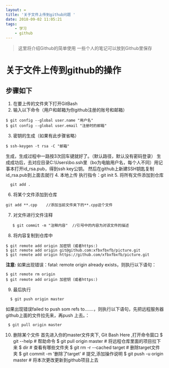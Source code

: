 ```yaml
---
layout: =
title: '关于文件上传到github问题 '
date: 2018-09-02 11:05:21
tags:
    - 学习
    - github
---
```

> 这里将介绍Github的简单使用
> 一些个人的笔记可以放到Github里保存
<!-- more -->

# 关于文件上传到github的操作
## 步骤如下

1. 在要上传的文件夹下打开GitBash
2. 输入以下命令（用户和邮箱为你github注册的账号和邮箱）
```
$ git config --global user.name "用户名"
$ git config --global user.email "注册时的邮箱"
```
3. 密钥的生成（如果有此步骤省略）
```
$ ssh-keygen -t rsa -C "邮箱"
```
生成，生成过程中一路按3次回车键就好了。（默认路径，默认没有密码登录）
生成成功后，去对应目录C:\Users\bo.ssh里（bo为电脑用户名，每个人不同）用记事本打开id_rsa.pub，得到ssh key公钥。
然后在github上新建SSH钥匙复制id_rsa.pub到上面去就行
4. 本地上传
执行指令：git init
5. 将所有文件添加到仓库
``` 
  git add .
```
6. 将某个文件添加到仓库
```
git add **.cpp    //添加当前文件夹下的**.cpp这个文件
```
7. 对文件进行文件注释
```
   $ git commit -m "注释内容"  //引号中的内容为对该文件的描述
```
8. 将内容复制到仓库中
```
$ git remote add origin 加密钥（或者https:)
$ git remote add origin git@github.com:xfbxfbxfb/picture.git    
$ git remote add origin https://github.com/xfbxfbxfb/picture.git
```
**注意:**
如果出现错误：fatal: remote origin already exists，则执行以下语句：
```
$ git remote rm origin 
$ git remote add origin 加密钥（或者https:)
```
9. 最后执行
```
  $ git push origin master
```
如果出现错误failed to push som refs to…….，则执行以下语句，先把远程服务器github上面的文件拉先来，再push 上去。：
```
 $ git pull origin master
 ```
 10. 删除某个文件
首先进入你的master文件夹下, Git Bash Here ,打开命令窗口
$ git --help                                      # 帮助命令
$ git pull origin master                    # 将远程仓库里面的项目拉下来
$ dir                                                # 查看有哪些文件夹
$ git rm -r --cached target              # 删除target文件夹
$ git commit -m '删除了target'        # 提交,添加操作说明
$ git push -u origin master               # 将本次更改更新到github项目上去
